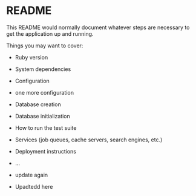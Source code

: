 # README

This README would normally document whatever steps are necessary to get the
application up and running.

Things you may want to cover:

- Ruby version

- System dependencies

- Configuration
- one more configuration

- Database creation

- Database initialization

- How to run the test suite

- Services (job queues, cache servers, search engines, etc.)

- Deployment instructions

- ...

- update again
- Upadtedd here
